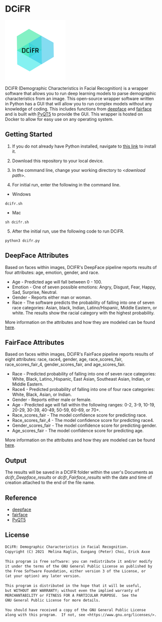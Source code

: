 # DCiFR

![](https://github.com/peter1125/DCiFR/blob/main/logo.png)

DCiFR (Demographic Characteristics in Facial Recognition) is a wrapper software that allows you to run deep learning models to parse demographic characteristics from an image. This open-source wrapper software written in Python has a GUI that will allow you to run complex models without any knowledge of coding. This includes functions from [deepface](https://github.com/serengil/deepface) and [fairface](https://github.com/dchen236/FairFace) and is built with [PyQT5](https://pypi.org/project/PyQt5/) to provide the GUI. This wrapper is hosted on Docker to allow for easy use on any operating system.

## Getting Started

1. If you do not already have Python installed, navigate to [this link](https://docs.anaconda.com/anaconda/install/index.html) to install it.

2. Download this repository to your local device.

3. In the command line, change your working directory to <*download path*>.

4. For initial run, enter the following in the command line.
+ Windows
```
dcifr.sh
```

+ Mac
```
sh dcifr.sh
```

5. After the initial run, use the following code to run DCiFR.
```
python3 dcifr.py
```

## DeepFace Attributes


Based on faces within images, DCIFR's DeepFace pipeline reports results of four attributes: age, emotion, gender, and race. 

+ Age - Predicted age will fall between 0 - 100. 
+ Emotion - One of seven possible emotions: Angry, Disgust, Fear, Happy, Sad, Surprise, Neutral.
+ Gender - Reports either man or woman.
+ Race - The software predicts the probability of falling into one of seven race categories: Asian, black, Indian, Latino/Hispanic, Middle Eastern, or white. The results show the racial category with the highest probability.

More information on the attributes and how they are modeled can be found [here](https://pypi.org/project/deepface/). 


## FairFace Attributes


Based on faces within images, DCiFR's FairFace pipeline reports results of eight attributes: race, race4, gender, age, race_scores_fair, race_scores_fair_4, gender_scores_fair, and age_scores_fair.

+ Race - Predicted probability of falling into one of seven race categories:  White, Black, Latino_Hispanic, East Asian, Southeast Asian, Indian, or Middle Eastern.
+ Race4 - Predicted probability of falling into one of four race categories: White, Black, Asian, or Indian.
+ Gender - Reports either male or female.
+ Age - Predicted age will fall within the following ranges: 0-2, 3-9, 10-19, 20-29, 30-39, 40-49, 50-59, 60-69, or 70+.
+ Race_scores_fair - The model confidence score for predicting race.
+ Race_scores_fair_4 - The model confidence score for predicting race4.
+ Gender_scores_fair - The model confidence score for predicting gender.
+ Age_scores_fair - The model confidence score for predicting age.

More information on the attributes and how they are modeled can be found [here](https://github.com/dchen236/FairFace). 


## Output
The results will be saved in a DCIFR folder within the user's Documents as *dcifr_Deepface_results* or *dcifr_Fairface_results* with the date and time of creation attached to the end of the file name.

## Reference

+ [deepface](https://github.com/serengil/deepface)
+ [fairface](https://github.com/dchen236/FairFace)
+ [PyQT5](https://pypi.org/project/PyQt5/)

## License

    DCiFR: Demographic Characteristics in Facial Recognition.
    Copyright (C) 2021  Melina Raglin, Eungang (Peter) Choi, Erick Axxe

    This program is free software: you can redistribute it and/or modify
    it under the terms of the GNU General Public License as published by
    the Free Software Foundation, either version 3 of the License, or
    (at your option) any later version.

    This program is distributed in the hope that it will be useful,
    but WITHOUT ANY WARRANTY; without even the implied warranty of
    MERCHANTABILITY or FITNESS FOR A PARTICULAR PURPOSE.  See the
    GNU General Public License for more details.

    You should have received a copy of the GNU General Public License
    along with this program.  If not, see <https://www.gnu.org/licenses/>.
